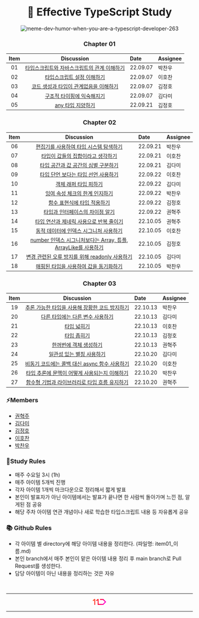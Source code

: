 <div align=center>

<h1> 🚀 Effective TypeScript Study </h1>

![meme-dev-humor-when-you-are-a-typescript-developer-263](https://user-images.githubusercontent.com/56783350/184276754-fd5e214c-ea75-43a6-9214-c499259aef4e.jpeg)

### Chapter 01

| Item |                                                                                 Discussion                                                                                 | Date     | Assignee |
| :--: | :------------------------------------------------------------------------------------------------------------------------------------------------------------------------: | :------- | :------- |
|  01  |     [타입스크립트와 자바스크립트의 관계 이해하기](./ch01_%ED%83%80%EC%9E%85%EC%8A%A4%ED%81%AC%EB%A6%BD%ED%8A%B8_%EC%95%8C%EC%95%84%EB%B3%B4%EA%B8%B0//item01_chanu.md)     | 22.09.07 | 박찬우   |
|  02  |       [타입스크립트 설정 이해하기](./ch01_%ED%83%80%EC%9E%85%EC%8A%A4%ED%81%AC%EB%A6%BD%ED%8A%B8_%EC%95%8C%EC%95%84%EB%B3%B4%EA%B8%B0//item02_%ED%98%B8%EC%B0%AC.md)       | 22.09.07 | 이호찬   |
|  03  | [코드 생성과 타입이 관계없음을 이해하기](./ch01_%ED%83%80%EC%9E%85%EC%8A%A4%ED%81%AC%EB%A6%BD%ED%8A%B8_%EC%95%8C%EC%95%84%EB%B3%B4%EA%B8%B0//item03_%EC%A0%95%ED%98%B8.md) | 22.09.07 | 김정호   |
|  04  |              [구조적 타이핑에 익숙해지기](./ch01_%ED%83%80%EC%9E%85%EC%8A%A4%ED%81%AC%EB%A6%BD%ED%8A%B8_%EC%95%8C%EC%95%84%EB%B3%B4%EA%B8%B0//item04_dami.md)              | 22.09.07 | 김다미   |
|  05  |                 [any 타입 지양하기](./ch01_%ED%83%80%EC%9E%85%EC%8A%A4%ED%81%AC%EB%A6%BD%ED%8A%B8_%EC%95%8C%EC%95%84%EB%B3%B4%EA%B8%B0//item05_jungho.md)                  | 22.09.21 | 김정호   |

### Chapter 02

| Item |                                                                                         Discussion                                                                                         | Date     | Assignee |
| :--: | :----------------------------------------------------------------------------------------------------------------------------------------------------------------------------------------: | :------- | :------- |
|  06  |      [편집기를 사용하여 타입 시스템 탐색하기](./ch02_%ED%83%80%EC%9E%85%EC%8A%A4%ED%81%AC%EB%A6%BD%ED%8A%B8%EC%9D%98_%ED%83%80%EC%9E%85_%EC%8B%9C%EC%8A%A4%ED%85%9C//item06_chanu.md)      | 22.09.21 | 박찬우   |
|  07  |  [타입이 값들의 집합이라고 생각하기](./ch02_%ED%83%80%EC%9E%85%EC%8A%A4%ED%81%AC%EB%A6%BD%ED%8A%B8%EC%9D%98_%ED%83%80%EC%9E%85_%EC%8B%9C%EC%8A%A4%ED%85%9C//item07_%ED%98%B8%EC%B0%AC.md)  | 22.09.21 | 이호찬   |
|  08  |        [타입 공간과 값 공간의 심벌 구분하기](./ch02_%ED%83%80%EC%9E%85%EC%8A%A4%ED%81%AC%EB%A6%BD%ED%8A%B8%EC%9D%98_%ED%83%80%EC%9E%85_%EC%8B%9C%EC%8A%A4%ED%85%9C//item08_dami.md)        | 22.09.21 | 김다미   |
|  09  | [타입 단언 보다는 타입 선언 사용하기](./ch02_%ED%83%80%EC%9E%85%EC%8A%A4%ED%81%AC%EB%A6%BD%ED%8A%B8%EC%9D%98_%ED%83%80%EC%9E%85_%EC%8B%9C%EC%8A%A4%ED%85%9C//item09_%ED%98%B8%EC%B0%AC.md) | 22.09.22 | 이호찬   |
|  10  |               [객체 래퍼 타입 피하기](./ch02_%ED%83%80%EC%9E%85%EC%8A%A4%ED%81%AC%EB%A6%BD%ED%8A%B8%EC%9D%98_%ED%83%80%EC%9E%85_%EC%8B%9C%EC%8A%A4%ED%85%9C/item10_dami.md)                | 22.09.22 | 김다미   |
|  11  |          [잉여 속성 체크의 한계 인지하기](./ch02_%ED%83%80%EC%9E%85%EC%8A%A4%ED%81%AC%EB%A6%BD%ED%8A%B8%EC%9D%98_%ED%83%80%EC%9E%85_%EC%8B%9C%EC%8A%A4%ED%85%9C/item11_chanu.md)           | 22.09.22 | 박찬우   |
|  12  |           [함수 표현식에 타입 적용하기](./ch02_%ED%83%80%EC%9E%85%EC%8A%A4%ED%81%AC%EB%A6%BD%ED%8A%B8%EC%9D%98_%ED%83%80%EC%9E%85_%EC%8B%9C%EC%8A%A4%ED%85%9C//item12_jungho.md)           | 22.09.22 | 김정호   |
|  13  |   [타입과 인터페이스의 차이점 알기](./ch02_%ED%83%80%EC%9E%85%EC%8A%A4%ED%81%AC%EB%A6%BD%ED%8A%B8%EC%9D%98_%ED%83%80%EC%9E%85_%EC%8B%9C%EC%8A%A4%ED%85%9C/item13_%ED%98%81%EC%A3%BC.md)    | 22.09.22 | 권혁주   |
|  14  |                                                [타입 연산과 제네릭 사용으로 반복 줄이기](./ch02_타입스크립트의_타입_시스템/item14_혁주.md)                                                 | 22.10.05 | 권혁주   |
|  15  |                                                 [동적 데이터에 인덱스 시그니처 사용하기](./ch02_타입스크립트의_타입_시스템/item15_호찬.md)                                                 | 22.10.05 | 이호찬   |
|  16  |                                    [number 인덱스 시그니처보다는 Array, 튜플, ArrayLike를 사용하기](./ch02_타입스크립트의_타입_시스템/item16_jungho.md)                                    | 22.10.05 | 김정호   |
|  17  |                                             [변경 관련된 오류 방지를 위해 readonly 사용하기](./ch02_타입스크립트의_타입_시스템/item17_dami.md)                                             | 22.10.05 | 김다미   |
|  18  |                                               [매핑된 타입을 사용하여 값을 동기화하기](./ch02_타입스크립트의_타입_시스템/item18_chanwoo.md)                                                | 22.10.05 | 박찬우   |

### Chapter 03

| Item |                                     Discussion                                     | Date     | Assignee |
| :--: | :--------------------------------------------------------------------------------: | :------- | :------- |
|  19  | [추론 가능한 타입을 사용해 장황한 코드 방지하기](./ch03_타입_추론/item19_chanu.md) | 22.10.13 | 박찬우   |
|  20  |        [다른 타입에는 다른 변수 사용하기](./ch03_타입_추론/item20_dami.md)         | 22.10.13 | 김다미   |
|  21  |                   [타입 넓히기](./ch03_타입_추론/item21_호찬.md)                   | 22.10.13 | 이호찬   |
|  22  |                  [타입 좁히기](./ch03_타입_추론/item22_jungho.md)                  | 22.10.13 | 김정호   |
|  23  |             [한꺼번에 객체 생성하기](./ch03_타입_추론/item23_혁주.md)              | 22.10.13 | 권혁주   |
|  24  |            [일관성 있는 별칭 사용하기](./ch03_타입_추론/item24_dami.md)            | 22.10.20 | 김다미   |
|  25  |  [비동기 코드에는 콜백 대신 async 함수 사용하기](./ch03_타입_추론/item25_호찬.md)  | 22.10.20 | 이호찬   |
|  26  | [타입 추론에 문맥이 어떻게 사용되는지 이해하기](./ch03_타입_추론/item26_chanu.md)  | 22.10.20 | 박찬우   |
|  27  |  [함수형 기법과 라이브러리로 타입 흐름 유지하기](./ch03_타입_추론/item27_혁주.md)  | 22.10.20 | 권혁주   |

</div>

### ⚡️Members

- [권혁주](https://github.com/huckjoo)
- [김다미](https://github.com/damilog)
- [김정호](https://github.com/Hoya-kim)
- [이호찬](https://github.com/hochan222)
- [박찬우](https://github.com/chanuuuuu)

### 📝Study Rules

- 매주 수요일 3시 (1h)
- 매주 아이템 5개씩 진행
- 각자 아이템 1개씩 마크다운으로 정리해서 짧게 발표
- 본인이 발표자가 아닌 아이템에서는 발표가 끝나면 한 사람씩 돌아가며 느낀 점, 알게된 점 공유
- 해당 주차 아이템 연관 개념이나 새로 학습한 타입스크립트 내용 등 자유롭게 공유

### 📚 Github Rules

- 각 아이템 별 directory에 해당 아이템 내용을 정리한다. (파일명: item01\_이름.md)
- 본인 branch에서 매주 본인이 맡은 아이템 내용 정리 후 main branch로 Pull Request를 생성한다.
- 담당 아이템이 아닌 내용을 정리하는 것은 자유

<br />
<hr />
<p align="center">
    <img width="7%" alt="_2021-05-12__1 58 58" src="https://raw.githubusercontent.com/11st-corp/.github/main/profile/img/11st_logo.png?raw=true">
</p>
<hr />
